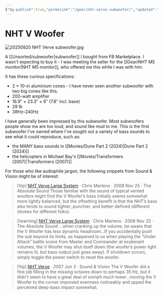 ```yaml
---
{"dg-publish":true,"permalink":"/gear/nht-verve-subwoofer/","updated":"2025-08-20T23:48:22.695-07:00"}
---
```




# NHT V Woofer

![20250820 NHT Verve subwoofer.jpg](/img/user/20250820%20NHT%20Verve%20subwoofer.jpg)

A [[Unsorted/subwoofer\|subwoofer]] I bought from FB Marketplace. I wasn't expecting to buy it - I was meeting the seller for the [[Gear/NHT M5 monitor\|NHT M5 monitor]], who offered me this while I was with him.

It has these curious specifications:
- 2 × 10-in aluminium cones - I have never seen another subwoofer with two big cones like this.
- 200-watt amplifier
- 16.9″ × 23.3″ × 6″ (7.8″ incl. base)
 - 29 lb
 - 38Hz–240Hz

I have generally been impressed by this subwoofer. Most subwoofers people show me are too loud, and sound like mud to me. This is the first subwoofer I've owned where I've sought out a variety of bass sounds to see what it could reproduce, such as:

- the MANY bass sounds in [[Movies/Dune Part 2 (2024)\|Dune Part 2 (2024)]]
- the helicopters in Michael Bay's [[Movies/Transformers (2007)\|Transformers (2007)]]

For those who like audiophile jargon, the following snippets from Sound & Vision might be of interest:

> [!tip] [NHT Verve Large System](https://www.theabsolutesound.com/articles/nht-verve-large-theater-system/) ‧ Chris Martens ‧ 2008 Nov 25 ‧ The Absolute Sound 
> Those familiar with the sound of typical vented woofers might find the V Woofer’s bass initially seems somewhat more lightly balanced, but the offsetting benefit is that the NHT’s bass also tends to sound tighter, punchier, and better-defined (different strokes for different folks).

> [!warning]  [NHT Verve Large System](https://www.theabsolutesound.com/articles/nht-verve-large-theater-system/) ‧ Chris Martens ‧ 2008 Nov 25 ‧ The Absolute Sound
> ...when cranking up the volume, be aware that the V Woofer has less dynamic headroom...If you accidentally push the sub beyond its limits, as happened to us when playing the “Under Attack” battle scene from Master and Commander at exuberant volumes, the V Woofer may shut itself down (the woofer’s power light remains lit, but bass output just goes away). If shutdown occurs, simply toggle the power switch to reset the woofer.

> [!tip] [NHT Verve](https://www.soundandvision.com/content/nht-verve-home-theater-speaker-system) ‧ 2007 Jun 3 ‧ Sound & Vision
> The V Woofer did a fine job filling in the missing octaves down to perhaps 35 Hz, but it didn't seem to have a great deal of oomph much lower...moving the V Woofer to the corner improved evenness noticeably and upped the perceived deep-bass impact somewhat.

 